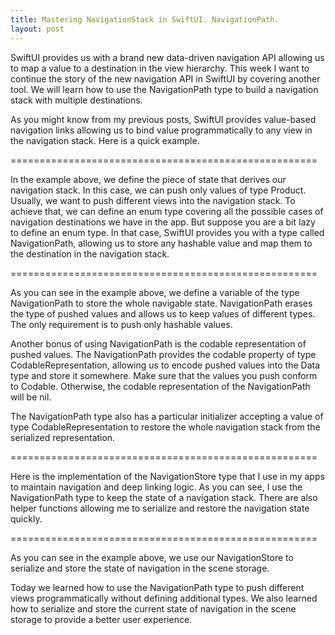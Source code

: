 ```yaml
---
title: Mastering NavigationStack in SwiftUI. NavigationPath.
layout: post
---
```


SwiftUI provides us with a brand new data-driven navigation API allowing us to map a value to a destination in the view hierarchy. This week I want to continue the story of the new navigation API in SwiftUI by covering another tool. We will learn how to use the NavigationPath type to build a navigation stack with multiple destinations.

As you might know from my previous posts, SwiftUI provides value-based navigation links allowing us to bind value programmatically to any view in the navigation stack. Here is a quick example.

=====================================================

In the example above, we define the piece of state that derives our navigation stack. In this case, we can push only values of type Product. Usually, we want to push different views into the navigation stack. To achieve that, we can define an enum type covering all the possible cases of navigation destinations we have in the app. But suppose you are a bit lazy to define an enum type. In that case, SwiftUI provides you with a type called NavigationPath, allowing us to store any hashable value and map them to the destination in the navigation stack.

=====================================================

As you can see in the example above, we define a variable of the type NavigationPath to store the whole navigable state. NavigationPath erases the type of pushed values and allows us to keep values of different types. The only requirement is to push only hashable values.

Another bonus of using NavigationPath is the codable representation of pushed values. The NavigationPath provides the codable property of type CodableRepresentation, allowing us to encode pushed values into the Data type and store it somewhere. Make sure that the values you push conform to Codable. Otherwise, the codable representation of the NavigationPath will be nil.

The NavigationPath type also has a particular initializer accepting a value of type CodableRepresentation to restore the whole navigation stack from the serialized representation.

=====================================================

Here is the implementation of the NavigationStore type that I use in my apps to maintain navigation and deep linking logic. As you can see, I use the NavigationPath type to keep the state of a navigation stack. There are also helper functions allowing me to serialize and restore the navigation state quickly.

=====================================================

As you can see in the example above, we use our NavigationStore to serialize and store the state of navigation in the scene storage.

Today we learned how to use the NavigationPath type to push different views programmatically without defining additional types. We also learned how to serialize and store the current state of navigation in the scene storage to provide a better user experience.
